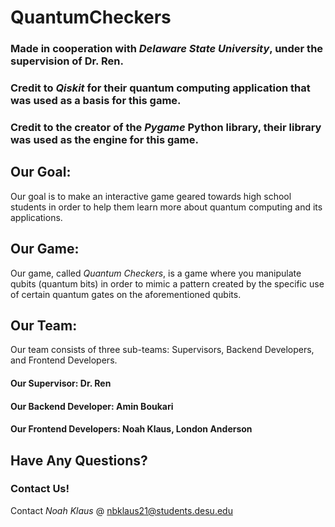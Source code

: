 # QuantumCheckers
### Made in cooperation with <i>Delaware State University</i>, under the supervision of Dr. Ren. 
### Credit to <i>Qiskit</i> for their quantum computing application that was used as a basis for this game.
### Credit to the creator of the <i>Pygame</i> Python library, their library was used as the engine for this game.

## Our Goal:
Our goal is to make an interactive game geared towards high school students in order to help them learn more about quantum computing and its applications.

## Our Game:
Our game, called <i>Quantum Checkers</i>, is a game where you manipulate qubits (quantum bits) in order to mimic a pattern created by the specific use of certain quantum gates on the aforementioned qubits.

## Our Team:
Our team consists of three sub-teams: Supervisors, Backend Developers, and Frontend Developers.
#### Our Supervisor: Dr. Ren
#### Our Backend Developer: Amin Boukari
#### Our Frontend Developers: Noah Klaus, London Anderson

## Have Any Questions?
### Contact Us!
Contact <i>Noah Klaus</i> @ nbklaus21@students.desu.edu

